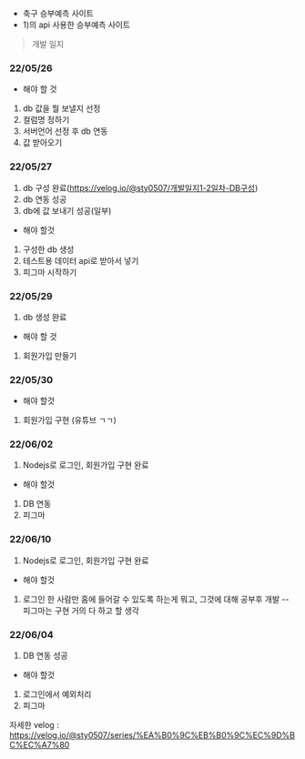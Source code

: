 - 축구 승부예측 사이트
- 1)의 api 사용한 승부예측 사이트

> 개발 일지
### 22/05/26
- 해야 할 것
1) db 값을 뭘 보낼지 선정
2) 컬럼명 정하기
3) 서버언어 선정 후 db 연동
4) 값 받아오기

### 22/05/27
1) db 구성 완료(https://velog.io/@sty0507/개발일지1-2일차-DB구성)
2) db 연동 성공
3) db에 값 보내기 성공(일부)
- 해야 할것
1) 구성한 db 생성
2) 테스트용 데이터 api로 받아서 넣기
3) 피그마 시작하기

### 22/05/29
1) db 생성 완료
- 해야 할 것
1) 회원가입 만들기

### 22/05/30
- 해야 할것
1) 회원가입 구현 (유튜브 ㄱㄱ)

### 22/06/02
1) Nodejs로 로그인, 회원가입 구현 완료
- 해야 할것
1) DB 연동
2) 피그마 

### 22/06/10
1) Nodejs로 로그인, 회원가입 구현 완료
- 해야 할것
1) 로그인 한 사람만 홈에 들어갈 수 있도록 하는게 뭐고, 그것에 대해 공부후 개발
-- 피그마는 구현 거의 다 하고 할 생각

### 22/06/04
1) DB 연동 성공
- 해야 할것
1) 로그인에서 예외처리
2) 피그마

자세한 velog : https://velog.io/@sty0507/series/%EA%B0%9C%EB%B0%9C%EC%9D%BC%EC%A7%80

